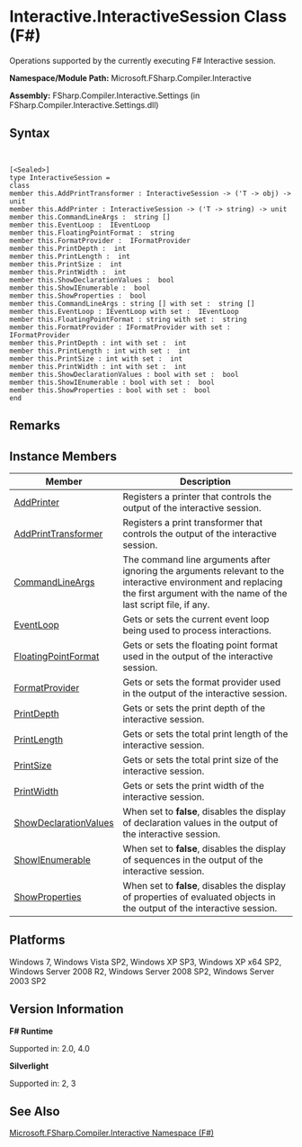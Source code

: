 # Interactive.InteractiveSession Class (F#)

Operations supported by the currently executing F# Interactive session.

**Namespace/Module Path:** Microsoft.FSharp.Compiler.Interactive

**Assembly:** FSharp.Compiler.Interactive.Settings (in FSharp.Compiler.Interactive.Settings.dll)


## Syntax


```


[<Sealed>]
type InteractiveSession =
class
member this.AddPrintTransformer : InteractiveSession -> ('T -> obj) -> unit
member this.AddPrinter : InteractiveSession -> ('T -> string) -> unit
member this.CommandLineArgs :  string []
member this.EventLoop :  IEventLoop
member this.FloatingPointFormat :  string
member this.FormatProvider :  IFormatProvider
member this.PrintDepth :  int
member this.PrintLength :  int
member this.PrintSize :  int
member this.PrintWidth :  int
member this.ShowDeclarationValues :  bool
member this.ShowIEnumerable :  bool
member this.ShowProperties :  bool
member this.CommandLineArgs : string [] with set :  string []
member this.EventLoop : IEventLoop with set :  IEventLoop
member this.FloatingPointFormat : string with set :  string
member this.FormatProvider : IFormatProvider with set :  IFormatProvider
member this.PrintDepth : int with set :  int
member this.PrintLength : int with set :  int
member this.PrintSize : int with set :  int
member this.PrintWidth : int with set :  int
member this.ShowDeclarationValues : bool with set :  bool
member this.ShowIEnumerable : bool with set :  bool
member this.ShowProperties : bool with set :  bool
end

```



## Remarks

## Instance Members


|Member|Description|
|------|-----------|
|[AddPrinter](http://msdn.microsoft.com/en-us/library/d5d6a505-453a-4cf8-9230-095d615eb96e)|Registers a printer that controls the output of the interactive session.|
|[AddPrintTransformer](http://msdn.microsoft.com/en-us/library/606010a2-fcb2-4994-8522-b9f35a7db391)|Registers a print transformer that controls the output of the interactive session.|
|[CommandLineArgs](http://msdn.microsoft.com/en-us/library/a20e0de2-2969-4223-af6b-0fdeb614e448)|The command line arguments after ignoring the arguments relevant to the interactive environment and replacing the first argument with the name of the last script file, if any.|
|[EventLoop](http://msdn.microsoft.com/en-us/library/79671c60-f021-4a02-8082-a54acbd2addb)|Gets or sets the current event loop being used to process interactions.|
|[FloatingPointFormat](http://msdn.microsoft.com/en-us/library/521bfd81-e707-4139-9908-408b7cf64428)|Gets or sets the floating point format used in the output of the interactive session.|
|[FormatProvider](http://msdn.microsoft.com/en-us/library/204f48ea-f7ae-4438-abe6-0a497f52d258)|Gets or sets the format provider used in the output of the interactive session.|
|[PrintDepth](http://msdn.microsoft.com/en-us/library/7d95a43a-e005-404c-bc7b-7014a7e96ade)|Gets or sets the print depth of the interactive session.|
|[PrintLength](http://msdn.microsoft.com/en-us/library/e4bc1b18-7623-48c3-9159-8c31019855c6)|Gets or sets the total print length of the interactive session.|
|[PrintSize](http://msdn.microsoft.com/en-us/library/decec1b9-6403-433c-b45f-6e4a03b8db51)|Gets or sets the total print size of the interactive session.|
|[PrintWidth](http://msdn.microsoft.com/en-us/library/e6c79af4-b6ef-4612-8658-43981632e513)|Gets or sets the print width of the interactive session.|
|[ShowDeclarationValues](http://msdn.microsoft.com/en-us/library/a7e9481d-4159-4587-99ad-58610f8a7ef5)|When set to **false**, disables the display of declaration values in the output of the interactive session.|
|[ShowIEnumerable](http://msdn.microsoft.com/en-us/library/815bf5fa-e240-4324-8db1-b39972bd6063)|When set to **false**, disables the display of sequences in the output of the interactive session.|
|[ShowProperties](http://msdn.microsoft.com/en-us/library/d9bdf52d-1cf7-4808-ac4e-e151ec921c4d)|When set to **false**, disables the display of properties of evaluated objects in the output of the interactive session.|

## Platforms
Windows 7, Windows Vista SP2, Windows XP SP3, Windows XP x64 SP2, Windows Server 2008 R2, Windows Server 2008 SP2, Windows Server 2003 SP2


## Version Information
**F# Runtime**

Supported in: 2.0, 4.0

**Silverlight**

Supported in: 2, 3


## See Also
[Microsoft.FSharp.Compiler.Interactive Namespace &#40;F&#35;&#41;](Microsoft.FSharp.Compiler.Interactive-Namespace-%5BFSharp%5D.md)

